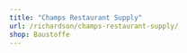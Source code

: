 ```yaml
---
title: "Champs Restaurant Supply"
url: /richardson/champs-restaurant-supply/
shop: Baustoffe
---
```

